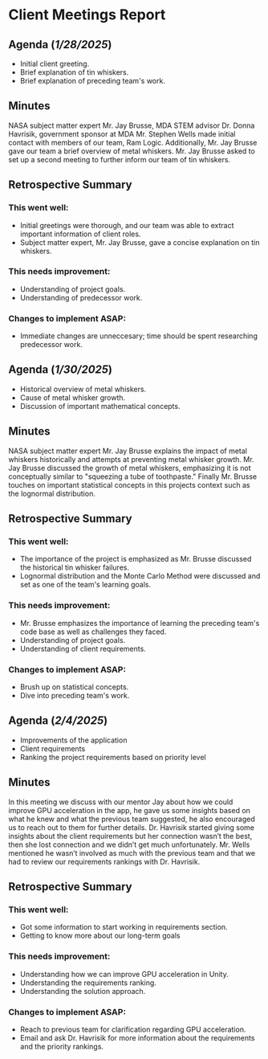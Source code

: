 # Client Meetings Report

<h2>Agenda (<em>1/28/2025</em>)</h2>
<ul>
  <li>Initial client greeting.</li>
  <li>Brief explanation of tin whiskers.</li>
  <li>Brief explanation of preceding team's work.</li>
</ul>

<h2>Minutes</h2>
<p>NASA subject matter expert Mr. Jay Brusse, MDA STEM advisor Dr. Donna Havrisik, government sponsor at MDA Mr. Stephen Wells made initial contact with members of our team, Ram Logic. Additionally, Mr. Jay Brusse gave our team a brief overview of metal whiskers.
Mr. Jay Brusse asked to set up a second meeting to further inform our team of tin whiskers.</p>

<h2>Retrospective Summary</h2>
<h3>This went well:</h3>
<ul>
  <li>Initial greetings were thorough, and our team was able to extract important information of client roles.</li>
  <li>Subject matter expert, Mr. Jay Brusse, gave a concise explanation on tin whiskers.</li>
</ul>

<h3>This needs improvement:</h3>
<ul>
  <li>Understanding of project goals.</li>
  <li>Understanding of predecessor work.</li>
</ul>

<h3>Changes to implement ASAP:</h3>
<ul>
  <li>Immediate changes are unneccesary; time should be spent researching predecessor work.</li>
</ul>

<h2>Agenda (<em>1/30/2025</em>)</h2>
<ul>
  <li>Historical overview of metal whiskers.</li>
  <li>Cause of metal whisker growth.</li>
  <li>Discussion of important mathematical concepts.</li>
</ul>

<h2>Minutes</h2>
<p>NASA subject matter expert Mr. Jay Brusse explains the impact of metal whiskers historically and attempts at preventing metal whisker growth. Mr. Jay Brusse discussed the growth of metal whiskers, emphasizing it is not conceptually similar to 
"squeezing a tube of toothpaste." Finally Mr. Brusse touches on important statistical concepts in this projects context such as the lognormal distribution.</p>

<h2>Retrospective Summary</h2>
<h3>This went well:</h3>
<ul>
  <li>The importance of the project is emphasized as Mr. Brusse discussed the historical tin whisker failures.</li>
  <li>Lognormal distribution and the Monte Carlo Method were discussed and set as one of the team's learning goals.</li>
</ul>

<h3>This needs improvement:</h3>
<ul>
  <li>Mr. Brusse emphasizes the importance of learning the preceding team's code base as well as challenges they faced.</li>
  <li>Understanding of project goals.</li>
  <li>Understanding of client requirements.</li>
</ul>

<h3>Changes to implement ASAP:</h3>
<ul>
  <li>Brush up on statistical concepts.</li>
  <li>Dive into preceding team's work.</li>
</ul>

<h2>Agenda (<em>2/4/2025</em>)</h2>
<ul>
  <li>Improvements of the application</li>
  <li> Client requirements</li>
  <li>Ranking the project requirements based on priority level</li>
</ul>
 
<h2>Minutes</h2>
<p> In this meeting we discuss with our mentor Jay about how we could improve GPU acceleration in the app, he gave us some insights based on what he knew and what the previous team suggested, he also encouraged us to reach out to them for further details. Dr. Havrisik started giving some insights about the client requirements but her connection wasn’t the best, then she lost connection and we didn’t get much unfortunately. Mr. Wells mentioned he wasn’t involved as much with the previous team and that we had to review our requirements rankings with Dr. Havrisik.
 </p>

<h2>Retrospective Summary</h2>
<h3>This went well:</h3>
<ul>
  <li>Got some information to start working in requirements section. </li>
  <li>Getting to know more about our long-term goals </li>
</ul>
 
<h3>This needs improvement:</h3>
<ul>
  <li>Understanding how we can improve GPU acceleration in Unity. </li>
    <li>Understanding the requirements ranking. </li>
  <li>Understanding the solution approach. </li>
</ul>
 
<h3>Changes to implement ASAP:</h3>
<ul>
  <li>Reach to previous team for clarification regarding GPU acceleration. </li>
<li> Email and ask Dr. Havrisik for more information about the requirements and the priority rankings.
</ul>

